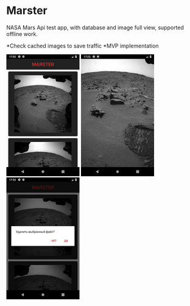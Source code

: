 # Marster
NASA Mars Api test app, with database and image full view, supported offline work.

*Check cached images to save traffic
*MVP implementation

![alt text](https://github.com/tomascookie/Marster/blob/master/pic1.png)
![alt text](https://github.com/tomascookie/Marster/blob/master/pic2.png)
![alt text](https://github.com/tomascookie/Marster/blob/master/pic3.png)
